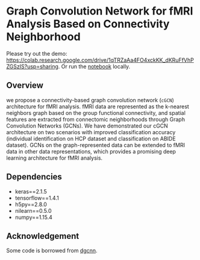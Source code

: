 # Graph Convolution Network for fMRI Analysis Based on Connectivity Neighborhood

Please try out the demo: https://colab.research.google.com/drive/1qTRZaAa4FO4xckKK_dKRuFfVhPZGSzIS?usp=sharing. Or run the [notebook](https://github.com/Lebo-Wang/cGCN_fMRI/blob/master/demo.ipynb) locally.

## Overview
we propose a connectivity-based graph convolution network (`cGCN`) architecture for fMRI analysis. fMRI data are represented as the k-nearest neighbors graph based on the group functional connectivity, and spatial features are extracted from connectomic neighborhoods through Graph Convolution Networks (GCNs). We have demonstrated our cGCN architecture on two scenarios with improved classification accuracy (individual identification on HCP dataset and classification on ABIDE dataset). GCNs on the graph-represented data can be extended to fMRI data in other data representations, which provides a promising deep learning architecture for fMRI analysis.

## Dependencies

- keras==2.1.5
- tensorflow==1.4.1
- h5py==2.8.0
- nilearn==0.5.0
- numpy==1.15.4

## Acknowledgement
Some code is borrowed from [dgcnn](
https://github.com/WangYueFt/dgcnn/blob/master/tensorflow/utils/tf_util.py).

